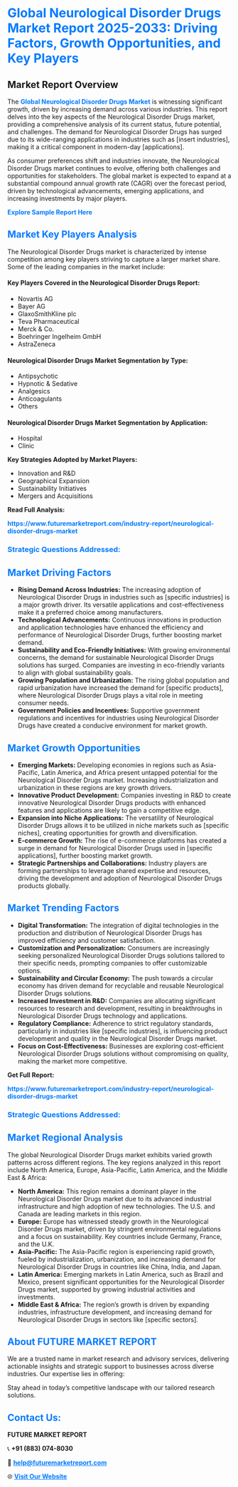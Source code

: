 <h1 style="color: #007BFF;">Global Neurological Disorder Drugs Market Report 2025-2033: Driving Factors, Growth Opportunities, and Key Players</h1>

<section id="overview">
<h2>Market Report Overview</h2>
<p>The <a href="https://www.futuremarketreport.com/industry-report/neurological-disorder-drugs-market" style="color: #007BFF; text-decoration: none;"><strong>Global Neurological Disorder Drugs Market</strong></a> is witnessing significant growth, driven by increasing demand across various industries. This report delves into the key aspects of the Neurological Disorder Drugs market, providing a comprehensive analysis of its current status, future potential, and challenges. The demand for Neurological Disorder Drugs has surged due to its wide-ranging applications in industries such as [insert industries], making it a critical component in modern-day [applications].</p>
<p>As consumer preferences shift and industries innovate, the Neurological Disorder Drugs market continues to evolve, offering both challenges and opportunities for stakeholders. The global market is expected to expand at a substantial compound annual growth rate (CAGR) over the forecast period, driven by technological advancements, emerging applications, and increasing investments by major players.</p>
</section>

<section id="overview">
<p><a href="https://www.futuremarketreport.com/request-sample/reportId=77126" style="color: #007BFF; text-decoration: none;"><strong>Explore Sample Report Here</strong></a></p>
</section>

<section id="key-players">
<h2 style="color: #007BFF;">Market Key Players Analysis</h2>
<p>The Neurological Disorder Drugs market is characterized by intense competition among key players striving to capture a larger market share. Some of the leading companies in the market include:</p>
<h4>Key Players Covered in the Neurological Disorder Drugs Report:</h4>
<ul><li>Novartis AG</li><li>Bayer AG</li><li>GlaxoSmithKline plc</li><li>Teva Pharmaceutical</li><li>Merck &amp; Co.</li><li>Boehringer Ingelheim GmbH</li><li>AstraZeneca</li></ul>
<h4>Neurological Disorder Drugs Market Segmentation by Type:</h4>
<ul><li>Antipsychotic</li><li>Hypnotic &amp; Sedative</li><li>Analgesics</li><li>Anticoagulants</li><li>Others</li></ul>

<h4>Neurological Disorder Drugs Market Segmentation by Application:</h4>
<ul><li>Hospital</li><li>Clinic</li></ul>
<p><strong>Key Strategies Adopted by Market Players:</strong></p>
<ul>
<li>Innovation and R&D</li>
<li>Geographical Expansion</li>
<li>Sustainability Initiatives</li>
<li>Mergers and Acquisitions</li>
</ul>
</section>

<section>
<p><strong>Read Full Analysis: </strong></p><a href="https://www.futuremarketreport.com/industry-report/neurological-disorder-drugs-market" style="color: #007BFF; text-decoration: none;"><strong>https://www.futuremarketreport.com/industry-report/neurological-disorder-drugs-market</strong></a>
<h3 style="color: #007BFF;">Strategic Questions Addressed:</h3>
</section>

<section id="driving-factors">
<h2 style="color: #007BFF;">Market Driving Factors</h2>
<ul>
<li><strong>Rising Demand Across Industries:</strong> The increasing adoption of Neurological Disorder Drugs in industries such as [specific industries] is a major growth driver. Its versatile applications and cost-effectiveness make it a preferred choice among manufacturers.</li>
<li><strong>Technological Advancements:</strong> Continuous innovations in production and application technologies have enhanced the efficiency and performance of Neurological Disorder Drugs, further boosting market demand.</li>
<li><strong>Sustainability and Eco-Friendly Initiatives:</strong> With growing environmental concerns, the demand for sustainable Neurological Disorder Drugs solutions has surged. Companies are investing in eco-friendly variants to align with global sustainability goals.</li>
<li><strong>Growing Population and Urbanization:</strong> The rising global population and rapid urbanization have increased the demand for [specific products], where Neurological Disorder Drugs plays a vital role in meeting consumer needs.</li>
<li><strong>Government Policies and Incentives:</strong> Supportive government regulations and incentives for industries using Neurological Disorder Drugs have created a conducive environment for market growth.</li>
</ul>
</section>

<section id="growth-opportunities">
<h2 style="color: #007BFF;">Market Growth Opportunities</h2>
<ul>
<li><strong>Emerging Markets:</strong> Developing economies in regions such as Asia-Pacific, Latin America, and Africa present untapped potential for the Neurological Disorder Drugs market. Increasing industrialization and urbanization in these regions are key growth drivers.</li>
<li><strong>Innovative Product Development:</strong> Companies investing in R&D to create innovative Neurological Disorder Drugs products with enhanced features and applications are likely to gain a competitive edge.</li>
<li><strong>Expansion into Niche Applications:</strong> The versatility of Neurological Disorder Drugs allows it to be utilized in niche markets such as [specific niches], creating opportunities for growth and diversification.</li>
<li><strong>E-commerce Growth:</strong> The rise of e-commerce platforms has created a surge in demand for Neurological Disorder Drugs used in [specific applications], further boosting market growth.</li>
<li><strong>Strategic Partnerships and Collaborations:</strong> Industry players are forming partnerships to leverage shared expertise and resources, driving the development and adoption of Neurological Disorder Drugs products globally.</li>
</ul>
</section>

<section id="trending-factors">
<h2 style="color: #007BFF;">Market Trending Factors</h2>
<ul>
<li><strong>Digital Transformation:</strong> The integration of digital technologies in the production and distribution of Neurological Disorder Drugs has improved efficiency and customer satisfaction.</li>
<li><strong>Customization and Personalization:</strong> Consumers are increasingly seeking personalized Neurological Disorder Drugs solutions tailored to their specific needs, prompting companies to offer customizable options.</li>
<li><strong>Sustainability and Circular Economy:</strong> The push towards a circular economy has driven demand for recyclable and reusable Neurological Disorder Drugs solutions.</li>
<li><strong>Increased Investment in R&D:</strong> Companies are allocating significant resources to research and development, resulting in breakthroughs in Neurological Disorder Drugs technology and applications.</li>
<li><strong>Regulatory Compliance:</strong> Adherence to strict regulatory standards, particularly in industries like [specific industries], is influencing product development and quality in the Neurological Disorder Drugs market.</li>
<li><strong>Focus on Cost-Effectiveness:</strong> Businesses are exploring cost-efficient Neurological Disorder Drugs solutions without compromising on quality, making the market more competitive.</li>
</ul>
</section>

<section>
<p><strong>Get Full Report: </strong></p><a href="https://www.futuremarketreport.com/industry-report/neurological-disorder-drugs-market" style="color: #007BFF; text-decoration: none;"><strong>https://www.futuremarketreport.com/industry-report/neurological-disorder-drugs-market</strong></a>
<h3 style="color: #007BFF;">Strategic Questions Addressed:</h3>
</section>


<section id="regional-analysis">
<h2 style="color: #007BFF;">Market Regional Analysis</h2>
<p>The global Neurological Disorder Drugs market exhibits varied growth patterns across different regions. The key regions analyzed in this report include North America, Europe, Asia-Pacific, Latin America, and the Middle East & Africa:</p>
<ul>
<li><strong>North America:</strong> This region remains a dominant player in the Neurological Disorder Drugs market due to its advanced industrial infrastructure and high adoption of new technologies. The U.S. and Canada are leading markets in this region.</li>
<li><strong>Europe:</strong> Europe has witnessed steady growth in the Neurological Disorder Drugs market, driven by stringent environmental regulations and a focus on sustainability. Key countries include Germany, France, and the U.K.</li>
<li><strong>Asia-Pacific:</strong> The Asia-Pacific region is experiencing rapid growth, fueled by industrialization, urbanization, and increasing demand for Neurological Disorder Drugs in countries like China, India, and Japan.</li>
<li><strong>Latin America:</strong> Emerging markets in Latin America, such as Brazil and Mexico, present significant opportunities for the Neurological Disorder Drugs market, supported by growing industrial activities and investments.</li>
<li><strong>Middle East & Africa:</strong> The region’s growth is driven by expanding industries, infrastructure development, and increasing demand for Neurological Disorder Drugs in sectors like [specific sectors].</li>
</ul>
</section>

<footer>
<h2 style="color: #007BFF;">About FUTURE MARKET REPORT</h2>
<p>We are a trusted name in market research and advisory services, delivering actionable insights and strategic support to businesses across diverse industries. Our expertise lies in offering:</p>

<p>Stay ahead in today’s competitive landscape with our tailored research solutions.</p>

<h2 style="color: #007BFF;">Contact Us:</h2>
<p><strong>FUTURE MARKET REPORT</strong></p>
<p>📞 <strong>+91 (883) 074-8030</strong></p>
<p>📧 <strong><a href="mailto:help@futuremarketreport.com" style="color: #007BFF;">help@futuremarketreport.com</a></strong></p>
<p>🌐 <strong><a href="https://www.futuremarketreport.com/" style="color: #007BFF;">Visit Our Website</a></strong></p>
</footer>